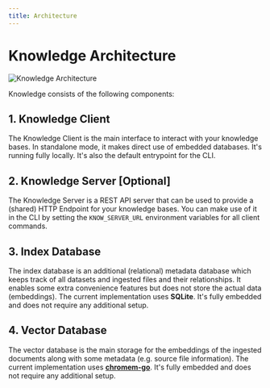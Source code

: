 ```yaml
---
title: Architecture
---
```


# Knowledge Architecture

![Knowledge Architecture](/img/knowledge_architecture.png)

Knowledge consists of the following components:

## 1. Knowledge Client

The Knowledge Client is the main interface to interact with your knowledge bases.
In standalone mode, it makes direct use of embedded databases. It's running fully locally.
It's also the default entrypoint for the CLI.

## 2. Knowledge Server [Optional]

The Knowledge Server is a REST API server that can be used to provide a (shared) HTTP Endpoint for your knowledge bases.
You can make use of it in the CLI by setting the `KNOW_SERVER_URL` environment variables for all client commands.

## 3. Index Database

The index database is an additional (relational) metadata database which keeps track of all datasets and ingested files and their relationships.
It enables some extra convenience features but does not store the actual data (embeddings).
The current implementation uses **SQLite**.
It's fully embedded and does not require any additional setup.

## 4. Vector Database

The vector database is the main storage for the embeddings of the ingested documents along with some metadata (e.g. source file information).
The current implementation uses [**chromem-go**](https://github.com/philippgille/chromem-go).
It's fully embedded and does not require any additional setup.